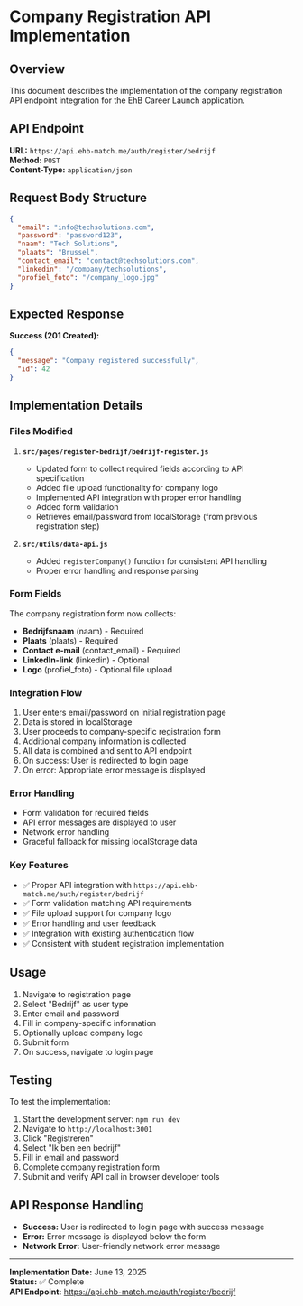 # Company Registration API Implementation

## Overview

This document describes the implementation of the company registration API endpoint integration for the EhB Career Launch application.

## API Endpoint

**URL:** `https://api.ehb-match.me/auth/register/bedrijf`  
**Method:** `POST`  
**Content-Type:** `application/json`

## Request Body Structure

```json
{
  "email": "info@techsolutions.com",
  "password": "password123",
  "naam": "Tech Solutions",
  "plaats": "Brussel",
  "contact_email": "contact@techsolutions.com",
  "linkedin": "/company/techsolutions",
  "profiel_foto": "/company_logo.jpg"
}
```

## Expected Response

**Success (201 Created):**

```json
{
  "message": "Company registered successfully",
  "id": 42
}
```

## Implementation Details

### Files Modified

1. **`src/pages/register-bedrijf/bedrijf-register.js`**

   - Updated form to collect required fields according to API specification
   - Added file upload functionality for company logo
   - Implemented API integration with proper error handling
   - Added form validation
   - Retrieves email/password from localStorage (from previous registration step)

2. **`src/utils/data-api.js`**
   - Added `registerCompany()` function for consistent API handling
   - Proper error handling and response parsing

### Form Fields

The company registration form now collects:

- **Bedrijfsnaam** (naam) - Required
- **Plaats** (plaats) - Required
- **Contact e-mail** (contact_email) - Required
- **LinkedIn-link** (linkedin) - Optional
- **Logo** (profiel_foto) - Optional file upload

### Integration Flow

1. User enters email/password on initial registration page
2. Data is stored in localStorage
3. User proceeds to company-specific registration form
4. Additional company information is collected
5. All data is combined and sent to API endpoint
6. On success: User is redirected to login page
7. On error: Appropriate error message is displayed

### Error Handling

- Form validation for required fields
- API error messages are displayed to user
- Network error handling
- Graceful fallback for missing localStorage data

### Key Features

- ✅ Proper API integration with `https://api.ehb-match.me/auth/register/bedrijf`
- ✅ Form validation matching API requirements
- ✅ File upload support for company logo
- ✅ Error handling and user feedback
- ✅ Integration with existing authentication flow
- ✅ Consistent with student registration implementation

## Usage

1. Navigate to registration page
2. Select "Bedrijf" as user type
3. Enter email and password
4. Fill in company-specific information
5. Optionally upload company logo
6. Submit form
7. On success, navigate to login page

## Testing

To test the implementation:

1. Start the development server: `npm run dev`
2. Navigate to `http://localhost:3001`
3. Click "Registreren"
4. Select "Ik ben een bedrijf"
5. Fill in email and password
6. Complete company registration form
7. Submit and verify API call in browser developer tools

## API Response Handling

- **Success:** User is redirected to login page with success message
- **Error:** Error message is displayed below the form
- **Network Error:** User-friendly network error message

---

**Implementation Date:** June 13, 2025  
**Status:** ✅ Complete  
**API Endpoint:** https://api.ehb-match.me/auth/register/bedrijf
